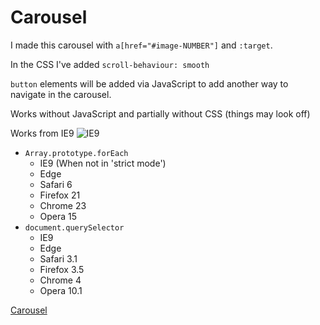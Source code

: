 # Carousel
I made this carousel with `a[href="#image-NUMBER"]` and `:target`.

In the CSS I've added `scroll-behaviour: smooth`

`button` elements will be added via JavaScript to add another way to navigate in the carousel.

Works without JavaScript and partially without CSS (things may look off)

Works from IE9
![IE9](https://github.com/meesrutten/browser-technologies/blob/master/opdracht3/readme-images/ie9.png "IE9 Test")


- `Array.prototype.forEach`
	- IE9 (When not in 'strict mode')
	- Edge
	- Safari 6
	- Firefox 21
	- Chrome 23
	- Opera 15
- `document.querySelector`
	- IE9
	- Edge
	- Safari 3.1
	- Firefox 3.5
	- Chrome 4
	- Opera 10.1


[Carousel](https://static.meesrutten.me/minor/browser-tech/opdracht2/carousel.html/)

